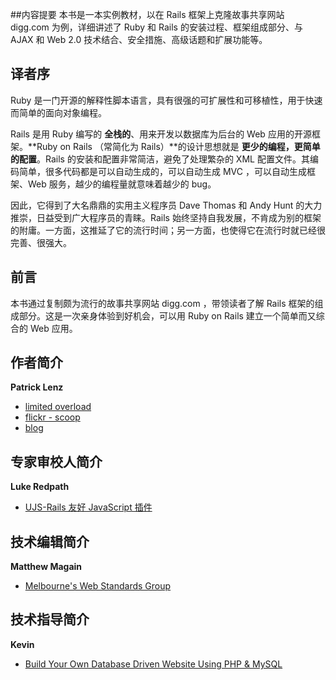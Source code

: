 ##内容提要
本书是一本实例教材，以在 Rails 框架上克隆故事共享网站 digg.com 为例，详细讲述了 Ruby 和 Rails 的安装过程、框架组成部分、与 AJAX 和 Web 2.0 技术结合、安全措施、高级话题和扩展功能等。

## 译者序
Ruby 是一门开源的解释性脚本语言，具有很强的可扩展性和可移植性，用于快速而简单的面向对象编程。

Rails 是用 Ruby 编写的 **全栈的**、用来开发以数据库为后台的 Web 应用的开源框架。**Ruby on Rails （常简化为 Rails）**的设计思想就是 **更少的编程，更简单的配置**。Rails 的安装和配置非常简洁，避免了处理繁杂的 XML 配置文件。其编码简单，很多代码都是可以自动生成的，可以自动生成 MVC ，可以自动生成框架、Web 服务，越少的编程量就意味着越少的 bug。

因此，它得到了大名鼎鼎的实用主义程序员 Dave Thomas 和 Andy Hunt 的大力推崇，日益受到广大程序员的青睐。Rails 始终坚持自我发展，不肯成为别的框架的附庸。一方面，这推延了它的流行时间；另一方面，也使得它在流行时就已经很完善、很强大。

## 前言
本书通过复制颇为流行的故事共享网站 digg.com ，带领读者了解 Rails 框架的组成部分。这是一次亲身体验到好机会，可以用 Ruby on Rails 建立一个简单而又综合的 Web 应用。

## 作者简介
**Patrick Lenz**

 * [limited overload](http://limited-overload.de)
 * [flickr - scoop](http://flickr.com/photos/scoop/)
 * [blog](http://poocs.net)

## 专家审校人简介
**Luke Redpath**

 * [UJS-Rails 友好 JavaScript 插件](http://www.ujs4rails.com)

## 技术编辑简介
**Matthew Magain**

 * [Melbourne's Web Standards Group](http://webstandardsgroup.org/)
 
## 技术指导简介
**Kevin**

 * [Build Your Own Database Driven Website Using PHP & MySQL](http://www.sitepoint.com/books/phpmysql1/)



